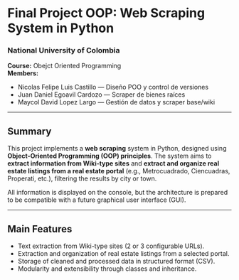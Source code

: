 # Final Project OOP: Web Scraping System in Python

### National University of Colombia 
**Course:** Obejct Oriented Programming  
**Members:**  
- Nicolas Felipe Luis Castillo — Diseño POO y control de versiones  
- Juan Daniel Egoavil Cardozo — Scraper de bienes raíces  
- Maycol David Lopez Largo — Gestión de datos y scraper base/wiki  

---

## Summary
This project implements a **web scraping** system in Python, designed using **Object-Oriented Programming (OOP) principles**.
The system aims to **extract information from Wiki-type sites** and **extract and organize real estate listings from a real estate portal** (e.g., Metrocuadrado, Ciencuadras, Properati, etc.), filtering the results by city or town.

All information is displayed on the console, but the architecture is prepared to be compatible with a future graphical user interface (GUI).

---

## Main Features

- Text extraction from Wiki-type sites (2 or 3 configurable URLs).
- Extraction and organization of real estate listings from a selected portal.
- Storage of cleaned and processed data in structured format (CSV).
- Modularity and extensibility through classes and inheritance.
